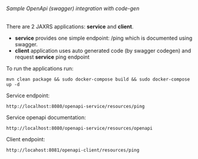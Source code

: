 ###### Sample OpenApi (swagger) integration with code-gen

There are 2 JAXRS applications: **service** and **client**. 
- **service** provides one simple endpoint: /ping which is documented using swagger.
- **client** application uses auto generated code (by swagger codegen) and request **service** ping endpoint

To run the applications run:

`mvn clean package && sudo docker-compose build && sudo docker-compose up -d`

Service endpoint:

`http://localhost:8080/openapi-service/resources/ping`

Service openapi documentation:

`http://localhost:8080/openapi-service/resources/openapi`

Client endpoint:

`http://locahost:8081/openapi-client/resources/ping`
